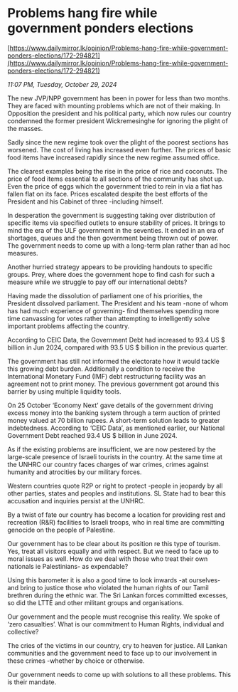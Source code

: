 # Problems hang fire while government ponders elections

[https://www.dailymirror.lk/opinion/Problems-hang-fire-while-government-ponders-elections/172-294821](https://www.dailymirror.lk/opinion/Problems-hang-fire-while-government-ponders-elections/172-294821)

*11:07 PM, Tuesday, October 29, 2024*

The new JVP/NPP government has been in power for less than two months. They are faced with mounting problems which are not of their making. In Opposition the president and his political party, which now rules our country condemned the former president Wickremesinghe for ignoring the plight of the masses.

Sadly since the new regime took over the plight of the poorest sections has worsened. The cost of living has increased even further. The prices of basic food items have increased rapidly since the new regime assumed office.

The clearest examples being the rise in the price of rice and coconuts. The price of food items essential to all sections of the community has shot up. Even the price of eggs which the government tried to rein in via a fiat has fallen flat on its face. Prices escalated despite the best efforts of the President and his Cabinet of three -including himself.

In desperation the government is suggesting taking over distribution of specific items via specified outlets to ensure stability of prices. It brings to mind the era of the ULF government in the seventies. It ended in an era of shortages, queues and the then government being thrown out of power. The government needs to come up with a long-term plan rather than ad hoc measures.

Another hurried strategy appears to be providing handouts to specific groups. Prey, where does the government hope to find cash for such a measure while we struggle to pay off our international debts?

Having made the dissolution of parliament one of his priorities, the President dissolved parliament. The President and his team -none of whom has had much experience of governing- find themselves spending more time canvassing for votes rather than attempting to intelligently solve important problems affecting the country.

According to CEIC Data, the Government Debt had increased to 93.4 US $ billion in Jun 2024, compared with 93.5 US $ billion in the previous quarter.

The government has still not informed the electorate how it would tackle this growing debt burden. Additionally a condition to receive the International Monetary Fund (IMF) debt restructuring facility was an agreement not to print money. The previous government got around this barrier by using multiple liquidity tools.

On 25 October ‘Economy Next’ gave details of the government driving excess money into the banking system through a term auction of printed money valued at 70 billion rupees. A short-term solution leads to greater indebtedness. According to ‘CEIC Data’, as mentioned earlier, our National Government Debt reached 93.4 US $ billion in June 2024.

As if the existing problems are insufficient, we are now pestered by the large-scale presence of Israeli tourists in the country. At the same time at the UNHRC our country faces charges of war crimes, crimes against humanity and atrocities by our military forces.

Western countries quote R2P or right to protect -people in jeopardy by all other parties, states and peoples and institutions. SL State had to bear this accusation and inquiries persist at the UNHRC.

By a twist of fate our country has become a location for providing rest and recreation (R&R) facilities to Israeli troops, who in real time are committing genocide on the people of Palestine.

Our government has to be clear about its position re this type of tourism. Yes, treat all visitors equally and with respect. But we need to face up to moral issues as well. How do we deal with those who treat their own nationals ie Palestinians- as expendable?

Using this barometer it is also a good time to look inwards -at ourselves- and bring to justice those who violated the human rights of our Tamil brethren during the ethnic war. The Sri Lankan forces committed excesses, so did the LTTE and other militant groups and organisations.

Our government and the people must recognise this reality. We spoke of ‘zero casualties’. What is our commitment to Human Rights, individual and collective?

The cries of the victims in our country, cry to heaven for justice. All Lankan communities and the government need to face up to our involvement in these crimes -whether by choice or otherwise.

Our government needs to come up with solutions to all these problems. This is their mandate.

